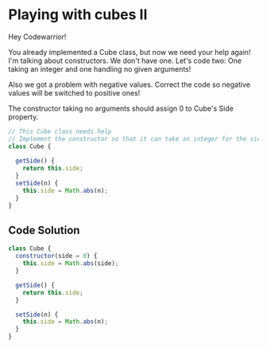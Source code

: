 # Playing with cubes II

Hey Codewarrior!

You already implemented a Cube class, but now we need your help again! I'm talking about constructors. We don't have one. Let's code two: One taking an integer and one handling no given arguments!

Also we got a problem with negative values. Correct the code so negative values will be switched to positive ones!

The constructor taking no arguments should assign 0 to Cube's Side property.

```js
// This Cube class needs help
// Implement the constructor so that it can take an integer for the side or no args
class Cube {
  
  getSide() {
    return this.side; 
  }
  setSide(n) {
    this.side = Math.abs(n);
  }
}
```

## Code Solution

```js
class Cube {
  constructor(side = 0) {
    this.side = Math.abs(side);
  }

  getSide() {
    return this.side;
  }

  setSide(n) {
    this.side = Math.abs(n);
  }
}

```